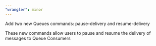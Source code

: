 ```yaml
---
"wrangler": minor
---
```


Add two new Queues commands: pause-delivery and resume-delivery

These new commands allow users to pause and resume the delivery of messages to Queue Consumers
